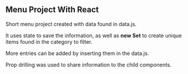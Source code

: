 ## Menu Project With React

Short menu project created with data found in data.js.

It uses state to save the information, as well as **new Set** to create unique items found in the category to filter.

More entries can be added by inserting them in the data.js.

Prop drilling was used to share information to the child components.
